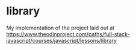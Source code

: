 # library
My implementation of the project laid out at https://www.theodinproject.com/paths/full-stack-javascript/courses/javascript/lessons/library
